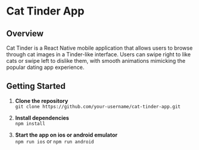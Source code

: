 # Cat Tinder App

## Overview

Cat Tinder is a React Native mobile application that allows users to browse through cat images in a Tinder-like interface. Users can swipe right to like cats or swipe left to dislike them, with smooth animations mimicking the popular dating app experience.

## Getting Started

1. **Clone the repository**  
   `git clone https://github.com/your-username/cat-tinder-app.git`

2. **Install dependencies**  
   `npm install`

3. **Start the app on ios or android emulator**  
   `npm run ios` or `npm run android`
